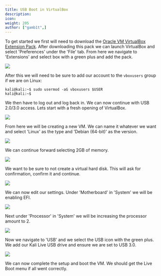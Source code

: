 ```yaml
---
title: USB Boot in VirtualBox
description:
icon:
weight: 205
author: ["gamb1t",]
---
```


To get started we first will need to download the [Oracle VM VirtualBox Extension Pack](https://www.virtualbox.org/wiki/Downloads). After downloading this pack we can launch VirtualBox and select 'Preferences' under the 'File' tab. From here we navigate to 'Extensions' and select box with a green plus and add the pack.

![](virtualbox-usb-boot-7.png)

After this we will need to be sure to add our account to the `vboxusers` group if we are on Linux:

```console
kali@kali:~$ sudo usermod -aG vboxusers $USER
kali@kali:~$
```

We then have to log out and log back in. We can now continue with USB 2.0/3.0 access. Lets start with a fresh opening of VirtualBox.

![](virtualbox-usb-boot-1.png)

From here we will be creating a new VM. We can name it whatever we want and select 'Linux' as the type and 'Debian (64-bit)' as the version.

![](virtualbox-usb-boot-2.png)

We can continue forward selecting 2GB of memory.

![](virtualbox-usb-boot-3.png)

We want to be sure to not create a virtual hard disk. This will ask for confirmation, confirm it and continue.

![](virtualbox-usb-boot-4.png)

We can now edit our settings. Under 'Motherboard' in 'System' we will be enabling EFI.

![](virtualbox-usb-boot-5.png)

Next under 'Processor' in 'System' we will be increasing the processor amount to 2.

![](virtualbox-usb-boot-6.png)

Now we navigate to 'USB' and we select the USB icon with the green plus. We add our Kali Live USB drive and ensure we are set to USB 3.0.

![](virtualbox-usb-boot-8.png)

We can now complete the setup and boot the VM. We should get the Live Boot menu if all went correctly.
